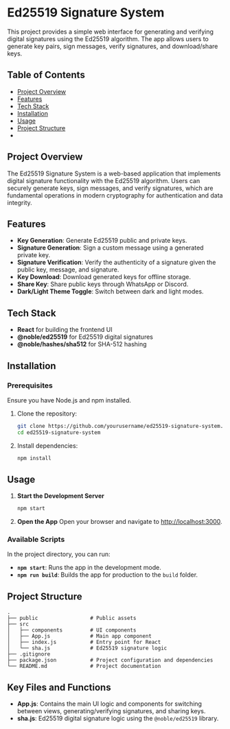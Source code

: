 # Ed25519 Signature System

This project provides a simple web interface for generating and verifying digital signatures using the Ed25519 algorithm. The app allows users to generate key pairs, sign messages, verify signatures, and download/share keys.

## Table of Contents
- [Project Overview](#project-overview)
- [Features](#features)
- [Tech Stack](#tech-stack)
- [Installation](#installation)
- [Usage](#usage)
- [Project Structure](#project-structure)
- 
## Project Overview

The Ed25519 Signature System is a web-based application that implements digital signature functionality with the Ed25519 algorithm. Users can securely generate keys, sign messages, and verify signatures, which are fundamental operations in modern cryptography for authentication and data integrity.

## Features
- **Key Generation**: Generate Ed25519 public and private keys.
- **Signature Generation**: Sign a custom message using a generated private key.
- **Signature Verification**: Verify the authenticity of a signature given the public key, message, and signature.
- **Key Download**: Download generated keys for offline storage.
- **Share Key**: Share public keys through WhatsApp or Discord.
- **Dark/Light Theme Toggle**: Switch between dark and light modes.

## Tech Stack
- **React** for building the frontend UI
- **@noble/ed25519** for Ed25519 digital signatures
- **@noble/hashes/sha512** for SHA-512 hashing

## Installation

### Prerequisites
Ensure you have Node.js and npm installed.

1. Clone the repository:
   ```bash
   git clone https://github.com/yourusername/ed25519-signature-system.git
   cd ed25519-signature-system
   ```

2. Install dependencies:
   ```bash
   npm install
   ```

## Usage

1. **Start the Development Server**
   ```bash
   npm start
   ```

2. **Open the App**
   Open your browser and navigate to [http://localhost:3000](http://localhost:3000).

### Available Scripts
In the project directory, you can run:
- **`npm start`**: Runs the app in the development mode.
- **`npm run build`**: Builds the app for production to the `build` folder.

## Project Structure

```
.
├── public                 # Public assets
├── src
│   ├── components         # UI components
│   ├── App.js             # Main app component
│   ├── index.js           # Entry point for React
│   └── sha.js             # Ed25519 signature logic
├── .gitignore
├── package.json           # Project configuration and dependencies
└── README.md              # Project documentation
```

## Key Files and Functions
- **App.js**: Contains the main UI logic and components for switching between views, generating/verifying signatures, and sharing keys.
- **sha.js**: Ed25519 digital signature logic using the `@noble/ed25519` library.
